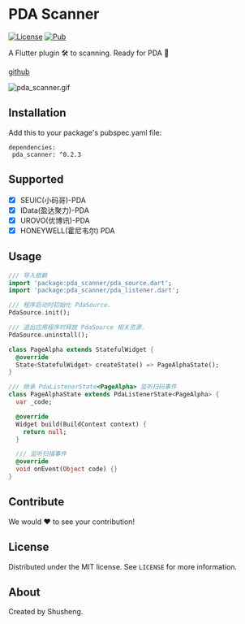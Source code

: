 # PDA Scanner
  
[![License][license-image]][license-url] 
[![Pub](https://img.shields.io/pub/v/pda_scanner.svg?style=flat-square)](https://pub.dartlang.org/packages/pda_scanner)

A Flutter plugin 🛠 to scanning. Ready for PDA 🚀 

[github](https://github.com/leyan95/pda_scanner)

![pda_scanner.gif](https://upload-images.jianshu.io/upload_images/3646846-16ca17b573a765f2.gif?imageMogr2/auto-orient/strip%7CimageView2/2/w/320/format/webp)

## Installation

Add this to your package's pubspec.yaml file:

```
dependencies:
 pda_scanner: ^0.2.3
```

## Supported

-  [x] SEUIC(小码哥)-PDA
-  [x] IData(盈达聚力)-PDA
-  [x] UROVO(优博讯)-PDA
-  [x] HONEYWELL(霍尼韦尔) PDA

## Usage
```dart
/// 导入依赖
import 'package:pda_scanner/pda_source.dart';
import 'package:pda_scanner/pda_listener.dart';

/// 程序启动时初始化 PdaSource.
PdaSource.init();

/// 退出应用程序时释放 PdaSource 相关资源.
PdaSource.uninstall();

class PageAlpha extends StatefulWidget {
  @override
  State<StatefulWidget> createState() => PageAlphaState();
}

/// 继承 PdaListenerState<PageAlpha> 监听扫码事件
class PageAlphaState extends PdaListenerState<PageAlpha> {
  var _code;

  @override
  Widget build(BuildContext context) {
    return null;
  }

  /// 监听扫描事件
  @override
  void onEvent(Object code) {}
}
```

## Contribute

We would ❤️ to see your contribution!

## License

Distributed under the MIT license. See ``LICENSE`` for more information.

## About

Created by Shusheng.

[license-image]: https://img.shields.io/badge/License-MIT-blue.svg
[license-url]: LICENSE
